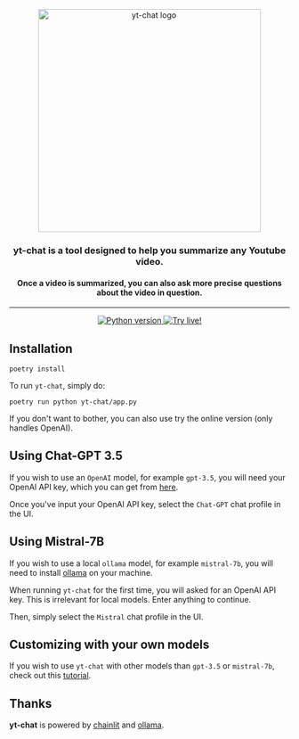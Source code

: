 <div align="center">
  <picture align="center" with="200">
    <source media="(prefers-color-scheme: dark)" srcset="https://github.com/mcordier/yt-chat/blob/5bbae54e1c9f46f11af9090a83089786d9832e6f/public/logo_dark.png">
    <source media="(prefers-color-scheme: light)" srcset="https://github.com/mcordier/yt-chat/blob/5bbae54e1c9f46f11af9090a83089786d9832e6f/public/logo_light.png">
  <img alt="yt-chat logo" src="https://github.com/mcordier/yt-chat/blob/5bbae54e1c9f46f11af9090a83089786d9832e6f/public/logo_light.png" width="400"/>
  </picture>
</div>


<h3 align="center">yt-chat is a tool designed to help you summarize any Youtube video.</h3>
<h4 align="center">Once a video is summarized, you can also ask more precise questions about the video in question.</h4>

---

<div align="center">
<!-- <img alt="All workflows" src="https://github.com/Fonction-Labs/jade/actions/workflows/all.yml/badge.svg"/> -->

<a href="https://github.com/Fonction-Labs/jade/actions/workflows/all.yml?query=branch%3Amain">
<img alt="Python version" src="https://img.shields.io/badge/python-3.9-blue"/>
</a>

<a href="https://fonctionlabs.com/yt-chat">
<img alt="Try live!" src="https://img.shields.io/static/v1?label=&message=Try live!"/>
</a>
</div>

Installation
------------
```
poetry install
```

To run `yt-chat`, simply do:
```
poetry run python yt-chat/app.py
```

If you don't want to bother, you can also use try the online version (only handles OpenAI).


Using Chat-GPT 3.5
------------
If you wish to use an `OpenAI` model, for example `gpt-3.5`, you will need your OpenAI API key, which you can get from <a href="https://platform.openai.com/api-keys">here</a>.

Once you've input your OpenAI API key, select the `Chat-GPT` chat profile in the UI.


Using Mistral-7B
------------
If you wish to use a local `ollama` model, for example `mistral-7b`, you will need to install <a href="https://ollama.com/">ollama</a> on your machine.

When running `yt-chat` for the first time, you will asked for an OpenAI API key. This is irrelevant for local models. Enter anything to continue.

Then, simply select the `Mistral` chat profile in the UI.


Customizing with your own models
------------
If you wish to use `yt-chat` with other models than `gpt-3.5` or `mistral-7b`, check out this <a href="">tutorial</a>.


Thanks
------------
**yt-chat** is powered by <a href="https://github.com/Chainlit/chainlit">chainlit</a> and <a href="https://github.com/ollama/ollama-python">ollama</a>.
